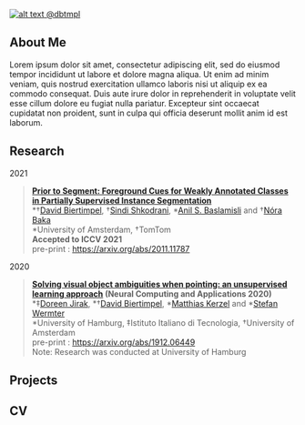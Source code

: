 [1.2]: http://i.imgur.com/wWzX9uB.png (twitter icon without padding)

[![alt text][1.2] @dbtmpl](https://twitter.com/dbtmpl)

## About Me

Lorem ipsum dolor sit amet, consectetur adipiscing elit, sed do eiusmod tempor incididunt ut labore et dolore magna
aliqua. Ut enim ad minim veniam, quis nostrud exercitation ullamco laboris nisi ut aliquip ex ea commodo consequat. Duis
aute irure dolor in reprehenderit in voluptate velit esse cillum dolore eu fugiat nulla pariatur. Excepteur sint
occaecat cupidatat non proident, sunt in culpa qui officia deserunt mollit anim id est laborum.

## Research
2021
> **[Prior to Segment: Foreground Cues for Weakly Annotated Classes in Partially Supervised Instance Segmentation](https://arxiv.org/abs/2011.11787)** <br>
> *†[David Biertimpel](https://scholar.google.com/citations?user=AIu7ihgAAAAJ&hl=en), †[Sindi Shkodrani](https://scholar.google.nl/citations?user=fFVkKNgAAAAJ&hl=en), *[Anil S. Baslamisli](https://scholar.google.nl/citations?user=mc4l2J4AAAAJ&hl=en) and †[Nóra Baka](https://scholar.google.com/citations?user=ahfzQHEAAAAJ&hl=en) <br>
> *University of Amsterdam, †TomTom<br>
> **Accepted to ICCV 2021** <br>
> pre-print : https://arxiv.org/abs/2011.11787 <br>

2020
> **[Solving visual object ambiguities when pointing: an unsupervised learning approach](https://link.springer.com/article/10.1007/s00521-020-05109-w) (Neural Computing and Applications 2020)**<br>
> *‡[Doreen Jirak](https://scholar.google.com/citations?user=-HgMDDYAAAAJ&hl), *†[David Biertimpel](https://twitter.com/dbtmpl), *[Matthias Kerzel](https://www.inf.uni-hamburg.de/en/inst/ab/wtm/people/kerzel.html) and *[Stefan Wermter](https://www.inf.uni-hamburg.de/en/inst/ab/wtm/people/wermter.html) <br>
> *University of Hamburg, ‡Istituto Italiano di Tecnologia, †University of Amsterdam<br>
> pre-print : https://arxiv.org/abs/1912.06449 <br>
> Note: Research was conducted at University of Hamburg <br>


## Projects

## CV